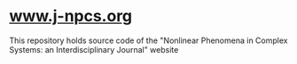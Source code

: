 # www.j-npcs.org
This repository holds source code of the "Nonlinear Phenomena in Complex Systems: an Interdisciplinary Journal" website
